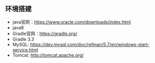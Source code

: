 ## 环境搭建

- java官网：https://www.oracle.com/downloads/index.html
- java8
- Gradle官网：https://gradle.org/
- Gradle 3.3
- MySQL: https://dev.mysql.com/doc/refman/5.7/en/windows-start-service.html
- Tomcat: http://tomcat.apache.org/